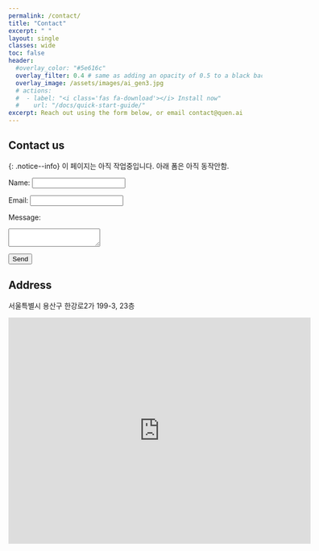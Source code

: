 ```yaml
---
permalink: /contact/
title: "Contact"
excerpt: " "
layout: single
classes: wide
toc: false
header:
  #overlay_color: "#5e616c"
  overlay_filter: 0.4 # same as adding an opacity of 0.5 to a black background
  overlay_image: /assets/images/ai_gen3.jpg
  # actions:
  #  - label: "<i class='fas fa-download'></i> Install now"
  #    url: "/docs/quick-start-guide/"
excerpt: Reach out using the form below, or email contact@quen.ai  
---
```

## Contact us

{: .notice--info}
이 페이지는 아직 작업중입니다. 아래 폼은 아직 동작안함.

<form action="https://formspree.io/your-email@example.com" method="POST">
  <label for="name">Name:</label>
  <input type="text" id="name" name="name" required>
  
  <label for="email">Email:</label>
  <input type="email" id="email" name="email" required>
  
  <label for="message">Message:</label>
  <textarea id="message" name="message" required></textarea>
  
  <button type="submit">Send</button>
</form>


## Address 

서울특별시 용산구 한강로2가 199-3, 23층  

<iframe src="https://www.google.com/maps/embed?pb=!1m18!1m12!1m3!1d3164.2055563606923!2d126.96393067647193!3d37.52665147204891!2m3!1f0!2f0!3f0!3m2!1i1024!2i768!4f13.1!3m3!1m2!1s0x357ca21d1e8621a9%3A0x259d868ddaedb067!2z7ISc7Jq47Yq567OE7IucIOyaqeyCsOq1rCDtlZzqsJXroZwy6rCAIDE5OS0zIDIz7Li1!5e0!3m2!1sko!2skr!4v1741501903483!5m2!1sko!2skr" width="600" height="450" style="border:0;" allowfullscreen="" loading="lazy" referrerpolicy="no-referrer-when-downgrade"></iframe>